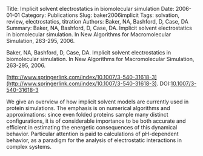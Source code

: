 Title: Implicit solvent electrostatics in biomolecular simulation
Date: 2006-01-01
Category: Publications
Slug: baker2006implicit
Tags: solvation, review, electrostatics, titration
Authors: Baker, NA, Bashford, D, Case, DA
Summary: Baker, NA, Bashford, D, Case, DA. Implicit solvent electrostatics in biomolecular simulation. In New Algorithms for Macromolecular Simulation, 263-295, 2006.

Baker, NA, Bashford, D, Case, DA. Implicit solvent electrostatics in biomolecular simulation. In New Algorithms for Macromolecular Simulation, 263-295, 2006.

[http://www.springerlink.com/index/10.1007/3-540-31618-3](http://www.springerlink.com/index/10.1007/3-540-31618-3). DOI:[10.1007/3-540-31618-3](http://dx.doi.org/10.1007/3-540-31618-3)

We give an overview of how implicit solvent models are currently used in protein simulations. The emphasis is on numerical algorithms and approximations: since even folded proteins sample many distinct configurations, it is of considerable importance to be both accurate and efficient in estimating the energetic consequences of this dynamical behavior. Particular attention is paid to calculations of pH-dependent behavior, as a paradigm for the analysis of electrostatic interactions in complex systems.
